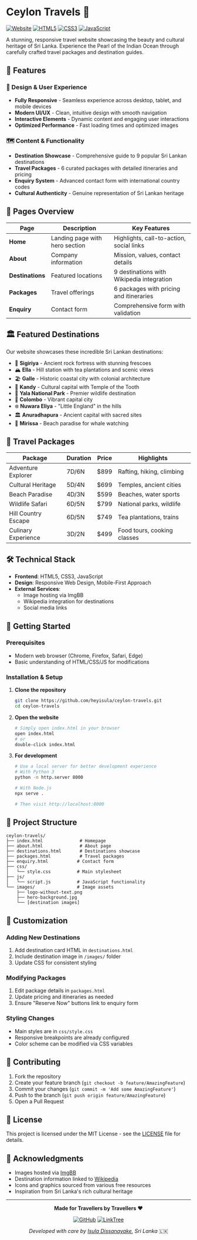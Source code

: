 # Ceylon Travels 🌴

[![Website](https://img.shields.io/badge/Website-Live-brightgreen)](https://heyisula.github.io/ceylontravels/index.html)
[![HTML5](https://img.shields.io/badge/HTML5-E34F26?style=flat&logo=html5&logoColor=white)](https://developer.mozilla.org/en-US/docs/Web/HTML)
[![CSS3](https://img.shields.io/badge/CSS3-1572B6?style=flat&logo=css3&logoColor=white)](https://developer.mozilla.org/en-US/docs/Web/CSS)
[![JavaScript](https://img.shields.io/badge/JavaScript-F7DF1E?style=flat&logo=javascript&logoColor=black)](https://developer.mozilla.org/en-US/docs/Web/JavaScript)

A stunning, responsive travel website showcasing the beauty and cultural heritage of Sri Lanka. Experience the Pearl of the Indian Ocean through carefully crafted travel packages and destination guides.

## 🌟 Features

### 🎨 Design & User Experience
- **Fully Responsive** - Seamless experience across desktop, tablet, and mobile devices
- **Modern UI/UX** - Clean, intuitive design with smooth navigation
- **Interactive Elements** - Dynamic content and engaging user interactions
- **Optimized Performance** - Fast loading times and optimized images

### 🗺️ Content & Functionality
- **Destination Showcase** - Comprehensive guide to 9 popular Sri Lankan destinations
- **Travel Packages** - 6 curated packages with detailed itineraries and pricing
- **Enquiry System** - Advanced contact form with international country codes
- **Cultural Authenticity** - Genuine representation of Sri Lankan heritage

## 📱 Pages Overview

| Page | Description | Key Features |
|------|-------------|--------------|
| **Home** | Landing page with hero section | Highlights, call-to-action, social links |
| **About** | Company information | Mission, values, contact details |
| **Destinations** | Featured locations | 9 destinations with Wikipedia integration |
| **Packages** | Travel offerings | 6 packages with pricing and itineraries |
| **Enquiry** | Contact form | Comprehensive form with validation |

## 🏛️ Featured Destinations

Our website showcases these incredible Sri Lankan destinations:

- 🏰 **Sigiriya** - Ancient rock fortress with stunning frescoes
- 🏔️ **Ella** - Hill station with tea plantations and scenic views
- 🏖️ **Galle** - Historic coastal city with colonial architecture
- 🕌 **Kandy** - Cultural capital with Temple of the Tooth
- 🦁 **Yala National Park** - Premier wildlife destination
- 🌆 **Colombo** - Vibrant capital city
- ❄️ **Nuwara Eliya** - "Little England" in the hills
- 🏛️ **Anuradhapura** - Ancient capital with sacred sites
- 🐋 **Mirissa** - Beach paradise for whale watching

## 🎯 Travel Packages

| Package | Duration | Price | Highlights |
|---------|----------|-------|------------|
| Adventure Explorer | 7D/6N | $899 | Rafting, hiking, climbing |
| Cultural Heritage | 5D/4N | $699 | Temples, ancient cities |
| Beach Paradise | 4D/3N | $599 | Beaches, water sports |
| Wildlife Safari | 6D/5N | $799 | National parks, wildlife |
| Hill Country Escape | 6D/5N | $749 | Tea plantations, trains |
| Culinary Experience | 3D/2N | $499 | Food tours, cooking classes |

## 🛠️ Technical Stack

- **Frontend**: HTML5, CSS3, JavaScript
- **Design**: Responsive Web Design, Mobile-First Approach
- **External Services**: 
  - Image hosting via ImgBB
  - Wikipedia integration for destinations
  - Social media links

## 🚀 Getting Started

### Prerequisites
- Modern web browser (Chrome, Firefox, Safari, Edge)
- Basic understanding of HTML/CSS/JS for modifications

### Installation & Setup

1. **Clone the repository**
   ```bash
   git clone https://github.com/heyisula/ceylon-travels.git
   cd ceylon-travels
   ```

2. **Open the website**
   ```bash
   # Simply open index.html in your browser
   open index.html
   # or
   double-click index.html
   ```

3. **For development**
   ```bash
   # Use a local server for better development experience
   # With Python 3
   python -m http.server 8000
   
   # With Node.js
   npx serve .
   
   # Then visit http://localhost:8000
   ```

## 📁 Project Structure

```
ceylon-travels/
├── index.html              # Homepage
├── about.html              # About page
├── destinations.html       # Destinations showcase
├── packages.html           # Travel packages
├── enquiry.html           # Contact form
├── css/
│   └── style.css          # Main stylesheet
├── js/
│   └── script.js          # JavaScript functionality
└── images/                # Image assets
    ├── logo-without-text.png
    ├── hero-background.jpg
    └── [destination images]
```

## 🎨 Customization

### Adding New Destinations
1. Add destination card HTML in `destinations.html`
2. Include destination image in `/images/` folder
3. Update CSS for consistent styling

### Modifying Packages
1. Edit package details in `packages.html`
2. Update pricing and itineraries as needed
3. Ensure "Reserve Now" buttons link to enquiry form

### Styling Changes
- Main styles are in `css/style.css`
- Responsive breakpoints are already configured
- Color scheme can be modified via CSS variables
  
## 🤝 Contributing

1. Fork the repository
2. Create your feature branch (`git checkout -b feature/AmazingFeature`)
3. Commit your changes (`git commit -m 'Add some AmazingFeature'`)
4. Push to the branch (`git push origin feature/AmazingFeature`)
5. Open a Pull Request

## 📄 License

This project is licensed under the MIT License - see the [LICENSE](LICENSE) file for details.

## 🙏 Acknowledgments

- Images hosted via [ImgBB](https://imgbb.com/)
- Destination information linked to [Wikipedia](https://wikipedia.org/)
- Icons and graphics sourced from various free resources
- Inspiration from Sri Lanka's rich cultural heritage

---

<div align="center">

**Made for Travellers by Travellers** ❤️

[![GitHub](https://img.shields.io/badge/GitHub-heyisula-181717?style=flat&logo=github)](https://github.com/heyisula)
[![LinkTree](https://img.shields.io/badge/LinkTree-Profile-39E09B?style=flat&logo=linktree)](https://linktr.ee/isuladissanayake)

*Developed with care by [Isula Dissanayake](https://github.com/heyisula), Sri Lanka* 🇱🇰

</div>

